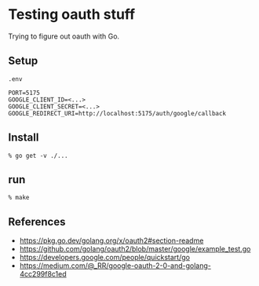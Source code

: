 # Testing oauth stuff

Trying to figure out oauth with Go.

## Setup

`.env`

```
PORT=5175
GOOGLE_CLIENT_ID=<...>
GOOGLE_CLIENT_SECRET=<...>
GOOGLE_REDIRECT_URI=http://localhost:5175/auth/google/callback
```

## Install

```shell
% go get -v ./...
```

## run

```shell
% make
```

## References

-   https://pkg.go.dev/golang.org/x/oauth2#section-readme
-   https://github.com/golang/oauth2/blob/master/google/example_test.go
-   https://developers.google.com/people/quickstart/go
-   https://medium.com/@_RR/google-oauth-2-0-and-golang-4cc299f8c1ed
